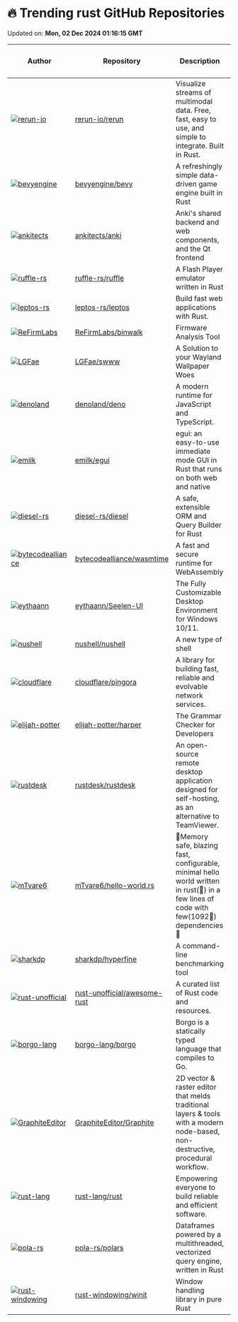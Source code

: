 # 🔥 Trending rust GitHub Repositories

Updated on: **Mon, 02 Dec 2024 01:16:15 GMT**

| Author | Repository | Description | Language | ⭐ Total Stars | 🌟 Stars Today |
|--------|------------|-------------|----------|----------------|----------------|
| [![rerun-io](https://avatars.githubusercontent.com/u/1220815?s=40&v=4)](https://github.com/rerun-io) | [rerun-io/rerun](https://github.com/rerun-io/rerun) | Visualize streams of multimodal data. Free, fast, easy to use, and simple to integrate. Built in Rust. | Rust | 6939 | 101 |
| [![bevyengine](https://avatars.githubusercontent.com/u/2694663?s=40&v=4)](https://github.com/bevyengine) | [bevyengine/bevy](https://github.com/bevyengine/bevy) | A refreshingly simple data-driven game engine built in Rust | Rust | 36595 | 39 |
| [![ankitects](https://avatars.githubusercontent.com/u/180542?s=40&v=4)](https://github.com/ankitects) | [ankitects/anki](https://github.com/ankitects/anki) | Anki's shared backend and web components, and the Qt frontend | Rust | 19099 | 19 |
| [![ruffle-rs](https://avatars.githubusercontent.com/u/108736?s=40&v=4)](https://github.com/ruffle-rs) | [ruffle-rs/ruffle](https://github.com/ruffle-rs/ruffle) | A Flash Player emulator written in Rust | Rust | 15791 | 7 |
| [![leptos-rs](https://avatars.githubusercontent.com/u/286622?s=40&v=4)](https://github.com/leptos-rs) | [leptos-rs/leptos](https://github.com/leptos-rs/leptos) | Build fast web applications with Rust. | Rust | 16456 | 16 |
| [![ReFirmLabs](https://avatars.githubusercontent.com/u/5703146?s=40&v=4)](https://github.com/ReFirmLabs) | [ReFirmLabs/binwalk](https://github.com/ReFirmLabs/binwalk) | Firmware Analysis Tool | Rust | 11430 | 11 |
| [![LGFae](https://avatars.githubusercontent.com/u/73939669?s=40&v=4)](https://github.com/LGFae) | [LGFae/swww](https://github.com/LGFae/swww) | A Solution to your Wayland Wallpaper Woes | Rust | 2425 | 8 |
| [![denoland](https://avatars.githubusercontent.com/u/13602871?s=40&v=4)](https://github.com/denoland) | [denoland/deno](https://github.com/denoland/deno) | A modern runtime for JavaScript and TypeScript. | Rust | 98211 | 25 |
| [![emilk](https://avatars.githubusercontent.com/u/1148717?s=40&v=4)](https://github.com/emilk) | [emilk/egui](https://github.com/emilk/egui) | egui: an easy-to-use immediate mode GUI in Rust that runs on both web and native | Rust | 22598 | 16 |
| [![diesel-rs](https://avatars.githubusercontent.com/u/1674512?s=40&v=4)](https://github.com/diesel-rs) | [diesel-rs/diesel](https://github.com/diesel-rs/diesel) | A safe, extensible ORM and Query Builder for Rust | Rust | 12814 | 7 |
| [![bytecodealliance](https://avatars.githubusercontent.com/u/64996?s=40&v=4)](https://github.com/bytecodealliance) | [bytecodealliance/wasmtime](https://github.com/bytecodealliance/wasmtime) | A fast and secure runtime for WebAssembly | Rust | 15481 | 11 |
| [![eythaann](https://avatars.githubusercontent.com/u/76607907?s=40&v=4)](https://github.com/eythaann) | [eythaann/Seelen-UI](https://github.com/eythaann/Seelen-UI) | The Fully Customizable Desktop Environment for Windows 10/11. | Rust | 3675 | 52 |
| [![nushell](https://avatars.githubusercontent.com/u/547158?s=40&v=4)](https://github.com/nushell) | [nushell/nushell](https://github.com/nushell/nushell) | A new type of shell | Rust | 32811 | 38 |
| [![cloudflare](https://avatars.githubusercontent.com/u/860769?s=40&v=4)](https://github.com/cloudflare) | [cloudflare/pingora](https://github.com/cloudflare/pingora) | A library for building fast, reliable and evolvable network services. | Rust | 22606 | 14 |
| [![elijah-potter](https://avatars.githubusercontent.com/u/17440968?s=40&v=4)](https://github.com/elijah-potter) | [elijah-potter/harper](https://github.com/elijah-potter/harper) | The Grammar Checker for Developers | Rust | 2000 | 14 |
| [![rustdesk](https://avatars.githubusercontent.com/u/71636191?s=40&v=4)](https://github.com/rustdesk) | [rustdesk/rustdesk](https://github.com/rustdesk/rustdesk) | An open-source remote desktop application designed for self-hosting, as an alternative to TeamViewer. | Rust | 76849 | 57 |
| [![mTvare6](https://avatars.githubusercontent.com/u/57838468?s=40&v=4)](https://github.com/mTvare6) | [mTvare6/hello-world.rs](https://github.com/mTvare6/hello-world.rs) | 🚀Memory safe, blazing fast, configurable, minimal hello world written in rust(🚀) in a few lines of code with few(1092🚀) dependencies🚀 | Rust | 3326 | 24 |
| [![sharkdp](https://avatars.githubusercontent.com/u/4209276?s=40&v=4)](https://github.com/sharkdp) | [sharkdp/hyperfine](https://github.com/sharkdp/hyperfine) | A command-line benchmarking tool | Rust | 22994 | 26 |
| [![rust-unofficial](https://avatars.githubusercontent.com/u/38532?s=40&v=4)](https://github.com/rust-unofficial) | [rust-unofficial/awesome-rust](https://github.com/rust-unofficial/awesome-rust) | A curated list of Rust code and resources. | Rust | 47298 | 21 |
| [![borgo-lang](https://avatars.githubusercontent.com/u/210896?s=40&v=4)](https://github.com/borgo-lang) | [borgo-lang/borgo](https://github.com/borgo-lang/borgo) | Borgo is a statically typed language that compiles to Go. | Rust | 4029 | 50 |
| [![GraphiteEditor](https://avatars.githubusercontent.com/u/4388688?s=40&v=4)](https://github.com/GraphiteEditor) | [GraphiteEditor/Graphite](https://github.com/GraphiteEditor/Graphite) | 2D vector & raster editor that melds traditional layers & tools with a modern node-based, non-destructive, procedural workflow. | Rust | 9696 | 27 |
| [![rust-lang](https://avatars.githubusercontent.com/u/3372342?s=40&v=4)](https://github.com/rust-lang) | [rust-lang/rust](https://github.com/rust-lang/rust) | Empowering everyone to build reliable and efficient software. | Rust | 99087 | 49 |
| [![pola-rs](https://avatars.githubusercontent.com/u/3023000?s=40&v=4)](https://github.com/pola-rs) | [pola-rs/polars](https://github.com/pola-rs/polars) | Dataframes powered by a multithreaded, vectorized query engine, written in Rust | Rust | 30636 | 18 |
| [![rust-windowing](https://avatars.githubusercontent.com/u/1412254?s=40&v=4)](https://github.com/rust-windowing) | [rust-windowing/winit](https://github.com/rust-windowing/winit) | Window handling library in pure Rust | Rust | 4889 | 1 |

